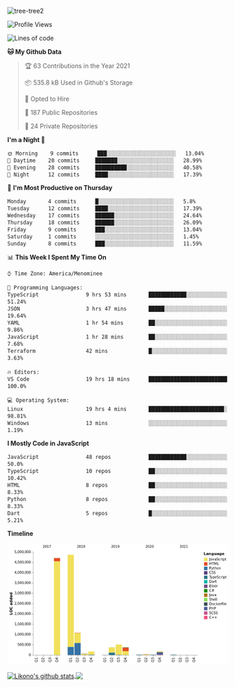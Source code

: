 ![tree-tree2](https://user-images.githubusercontent.com/15727947/99866266-688a6380-2b75-11eb-958b-273006b198d8.jpg)


<!--START_SECTION:waka-->
![Profile Views](http://img.shields.io/badge/Profile%20Views-0-blue)

![Lines of code](https://img.shields.io/badge/From%20Hello%20World%20I%27ve%20Written-12.4%20million%20lines%20of%20code-blue)

**🐱 My Github Data** 

> 🏆 63 Contributions in the Year 2021
 > 
> 📦 535.8 kB Used in Github's Storage 
 > 
> 💼 Opted to Hire
 > 
> 📜 187 Public Repositories 
 > 
> 🔑 24 Private Repositories  
 > 
**I'm a Night 🦉** 

```text
🌞 Morning    9 commits      ███░░░░░░░░░░░░░░░░░░░░░░   13.04% 
🌆 Daytime    20 commits     ███████░░░░░░░░░░░░░░░░░░   28.99% 
🌃 Evening    28 commits     ██████████░░░░░░░░░░░░░░░   40.58% 
🌙 Night      12 commits     ████░░░░░░░░░░░░░░░░░░░░░   17.39%

```
📅 **I'm Most Productive on Thursday** 

```text
Monday       4 commits      █░░░░░░░░░░░░░░░░░░░░░░░░   5.8% 
Tuesday      12 commits     ████░░░░░░░░░░░░░░░░░░░░░   17.39% 
Wednesday    17 commits     ██████░░░░░░░░░░░░░░░░░░░   24.64% 
Thursday     18 commits     ██████░░░░░░░░░░░░░░░░░░░   26.09% 
Friday       9 commits      ███░░░░░░░░░░░░░░░░░░░░░░   13.04% 
Saturday     1 commits      ░░░░░░░░░░░░░░░░░░░░░░░░░   1.45% 
Sunday       8 commits      ███░░░░░░░░░░░░░░░░░░░░░░   11.59%

```


📊 **This Week I Spent My Time On** 

```text
⌚︎ Time Zone: America/Menominee

💬 Programming Languages: 
TypeScript               9 hrs 53 mins       ████████████░░░░░░░░░░░░░   51.24% 
JSON                     3 hrs 47 mins       █████░░░░░░░░░░░░░░░░░░░░   19.64% 
YAML                     1 hr 54 mins        ██░░░░░░░░░░░░░░░░░░░░░░░   9.86% 
JavaScript               1 hr 28 mins        ██░░░░░░░░░░░░░░░░░░░░░░░   7.68% 
Terraform                42 mins             █░░░░░░░░░░░░░░░░░░░░░░░░   3.63%

🔥 Editors: 
VS Code                  19 hrs 18 mins      █████████████████████████   100.0%

💻 Operating System: 
Linux                    19 hrs 4 mins       ████████████████████████░   98.81% 
Windows                  13 mins             ░░░░░░░░░░░░░░░░░░░░░░░░░   1.19%

```

**I Mostly Code in JavaScript** 

```text
JavaScript               48 repos            ████████████░░░░░░░░░░░░░   50.0% 
TypeScript               10 repos            ██░░░░░░░░░░░░░░░░░░░░░░░   10.42% 
HTML                     8 repos             ██░░░░░░░░░░░░░░░░░░░░░░░   8.33% 
Python                   8 repos             ██░░░░░░░░░░░░░░░░░░░░░░░   8.33% 
Dart                     5 repos             █░░░░░░░░░░░░░░░░░░░░░░░░   5.21%

```


**Timeline**

![Chart not found](https://raw.githubusercontent.com/ianlikono/ianlikono/main/charts/bar_graph.png) 


<!--END_SECTION:waka-->


<a href="https://github.com/ianlikono">
  <img align="center" src="https://github-readme-stats.anuraghazra1.vercel.app/api?username=ianlikono&show_icons=true&include_all_commits=true&theme=material-palenight" alt="Likono's github stats" />
</a>
<a href="https://github.com/ianlikono">
  <img align="center" src="https://github-readme-stats.anuraghazra1.vercel.app/api/top-langs/?username=ianlikono&layout=compact&theme=material-palenight" />
</a>

